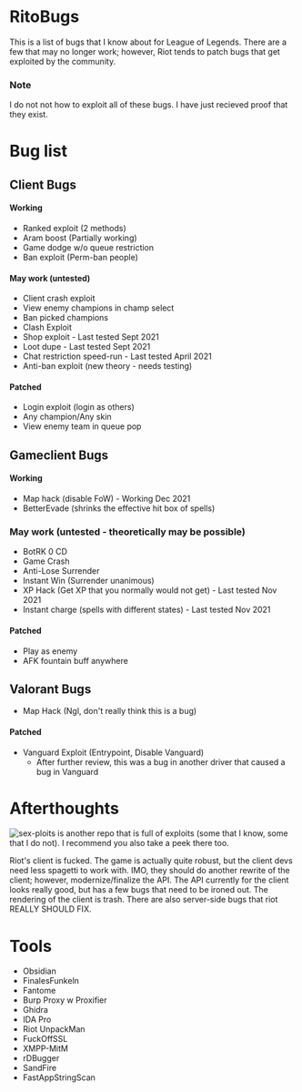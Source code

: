 # RitoBugs
This is a list of bugs that I know about for League of Legends.  There are a few that may no longer work; however, Riot tends to patch bugs that get exploited by the community. 

### Note
I do not not how to exploit all of these bugs. I have just recieved proof that they exist.

# Bug list
## Client Bugs
#### Working
- Ranked exploit (2 methods)
- Aram boost (Partially working)
- Game dodge w/o queue restriction
- Ban exploit (Perm-ban people)

#### May work (untested)
- Client crash exploit
- View enemy champions in champ select
- Ban picked champions
- Clash Exploit
- Shop exploit - Last tested Sept 2021
- Loot dupe - Last tested Sept 2021
- Chat restriction speed-run - Last tested April 2021
- Anti-ban exploit (new theory - needs testing)

#### Patched
- Login exploit (login as others)
- Any champion/Any skin
- View enemy team in queue pop

## Gameclient Bugs
#### Working
- Map hack (disable FoW) - Working Dec 2021
- BetterEvade (shrinks the effective hit box of spells)

### May work (untested - theoretically may be possible)
- BotRK 0 CD
- Game Crash
- Anti-Lose Surrender
- Instant Win (Surrender unanimous)
- XP Hack (Get XP that you normally would not get) - Last tested Nov 2021
- Instant charge (spells with different states) - Last tested Nov 2021

#### Patched
- Play as enemy
- AFK fountain buff anywhere

## Valorant Bugs
- Map Hack (Ngl, don't really think this is a bug)

#### Patched
- Vanguard Exploit (Entrypoint, Disable Vanguard)
  - After further review, this was a bug in another driver that caused a bug in Vanguard

# Afterthoughts
![sex-ploits](https://github.com/vperpl/sex-ploits) is another repo that is full of exploits (some that I know, some that I do not). I recommend you also take a peek there too.

Riot's client is fucked. The game is actually quite robust, but the client devs need less spagetti to work with. IMO, they should do another rewrite of the client; however, modernize/finalize the API. The API currently for the client looks really good, but has a few bugs that need to be ironed out. The rendering of the client is trash. There are also server-side bugs that riot REALLY SHOULD FIX.

# Tools
- Obsidian
- FinalesFunkeln
- Fantome
- Burp Proxy w Proxifier
- Ghidra
- IDA Pro
- Riot UnpackMan
- FuckOffSSL
- XMPP-MitM
- rDBugger
- SandFire
- FastAppStringScan
